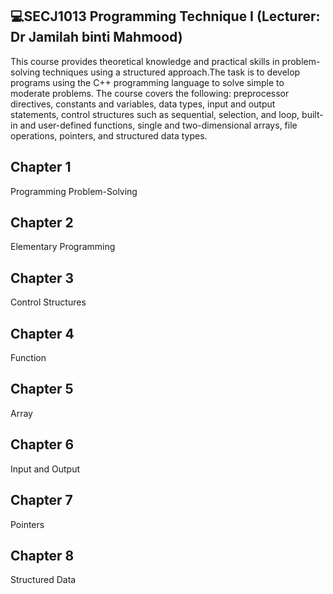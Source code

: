 ## 💻SECJ1013 Programming Technique I (Lecturer: Dr Jamilah binti Mahmood)
This course provides theoretical knowledge and practical skills in problem-solving techniques using a structured approach.The task is to develop programs using the C++ programming language to solve simple to moderate problems. The course covers the following: preprocessor directives, constants and variables, data types, input and output statements, control structures such as sequential, selection, and loop, built-in and user-defined functions, single and two-dimensional arrays, file operations, pointers, and structured data types.

## Chapter 1
Programming Problem-Solving

## Chapter 2
Elementary Programming

## Chapter 3
Control Structures

## Chapter 4
Function

## Chapter 5
Array

## Chapter 6
Input and Output

## Chapter 7
Pointers

## Chapter 8
Structured Data






